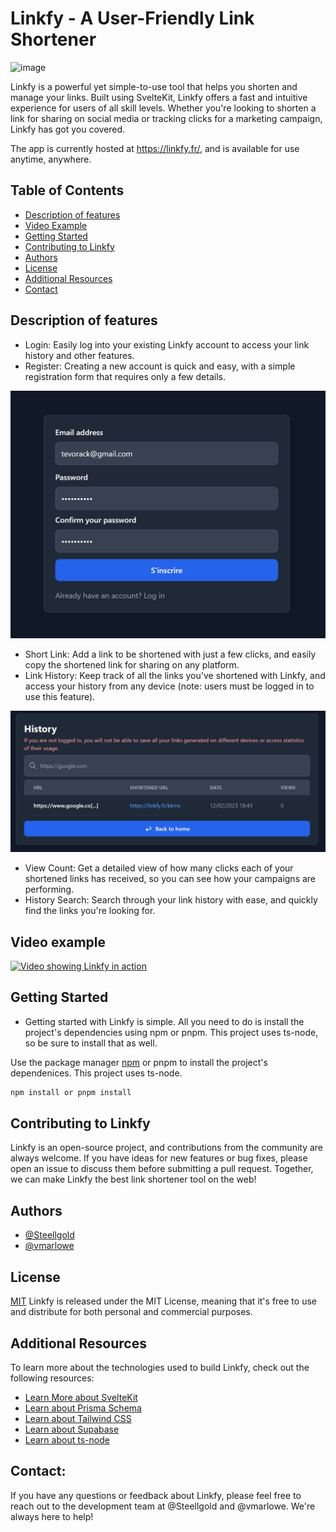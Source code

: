 
# Linkfy - A User-Friendly Link Shortener
![image](https://user-images.githubusercontent.com/51505384/217577641-b293628e-2c92-422c-a94c-e2a3978165db.png)

Linkfy is a powerful yet simple-to-use tool that helps you shorten and manage your links. Built using SvelteKit, Linkfy offers a fast and intuitive experience for users of all skill levels. Whether you're looking to shorten a link for sharing on social media or tracking clicks for a marketing campaign, Linkfy has got you covered.

The app is currently hosted at https://linkfy.fr/, and is available for use anytime, anywhere.

## Table of Contents
- [Description of features](#description-of-features)
- [Video Example](#video-example)
- [Getting Started](#getting-started)
- [Contributing to Linkfy](#contributing-to-linkfy)
- [Authors](#authors)
- [License](#license)
- [Additional Resources](#additional-resources)
- [Contact](#contact)


## Description of features
* Login: Easily log into your existing Linkfy account to access your link history and other features.
* Register: Creating a new account is quick and easy, with a simple registration form that requires only a few details.

![image](https://github.com/vmarlowe/images/blob/main/register.png?raw=true)

* Short Link: Add a link to be shortened with just a few clicks, and easily copy the shortened link for sharing on any platform.
* Link History: Keep track of all the links you've shortened with Linkfy, and access your history from any device (note: users must be logged in to use this feature).

![image](https://github.com/vmarlowe/images/blob/main/history.png?raw=true)

* View Count: Get a detailed view of how many clicks each of your shortened links has received, so you can see how your campaigns are performing.
* History Search: Search through your link history with ease, and quickly find the links you're looking for.

## Video example
[![Video showing Linkfy in action](http://img.youtube.com/vi/_2l2Yq6qZrM/0.jpg)](http://www.youtube.com/watch?v=_2l2Yq6qZrM)

## Getting Started

* Getting started with Linkfy is simple. All you need to do is install the project's dependencies using npm or pnpm. This project uses ts-node, so be sure to install that as well.

Use the package manager [npm](https://docs.npmjs.com/) or pnpm to install the project's dependenices. This project uses ts-node.

```bash
npm install or pnpm install
```

## Contributing to Linkfy

Linkfy is an open-source project, and contributions from the community are always welcome. If you have ideas for new features or bug fixes, please open an issue to discuss them before submitting a pull request. Together, we can make Linkfy the best link shortener tool on the web!

## Authors
- [@Steellgold](https://github.com/Steellgold)
- [@vmarlowe](https://github.com/vmarlowe)

## License

[MIT](https://choosealicense.com/licenses/mit/) 
Linkfy is released under the MIT License, meaning that it's free to use and distribute for both personal and commercial purposes.

## Additional Resources
To learn more about the technologies used to build Linkfy, check out the following resources:
* [Learn More about SvelteKit](https://kit.svelte.dev)
* [Learn about Prisma Schema](https://www.prisma.io/docs/concepts/components/prisma-schema)
* [Learn about Tailwind CSS](https://tailwindcss.com/)
* [Learn about Supabase](https://supabase.com/)
* [Learn about ts-node](https://www.npmjs.com/package/ts-node)

## Contact:
If you have any questions or feedback about Linkfy, please feel free to reach out to the development team at @Steellgold and @vmarlowe. We're always here to help!

